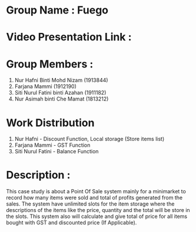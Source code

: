 # Group Name : Fuego
# Video Presentation Link :
# Group Members :
1. Nur Hafni Binti Mohd Nizam (1913844)
2. Farjana Mammi (1912190)
3. Siti Nurul Fatini binti Azahan (1911182)
4. Nur Asimah binti Che Mamat (1813212)


# Work Distribution
1. Nur Hafni - Discount Function, Local storage (Store items list)
2. Farjana Mammi - GST Function
3. Siti Nurul Fatini - Balance Function

# Description :
This case study is about a Point Of Sale system mainly for a minimarket to record how many items were sold and total of profits generated from the sales. The system have unlimited slots for the item storage where the descriptions of the items like the price, quantity and the total will be store in the slots. This system also will calculate and give total of price for all items bought with GST and discounted price (If Applicable).
